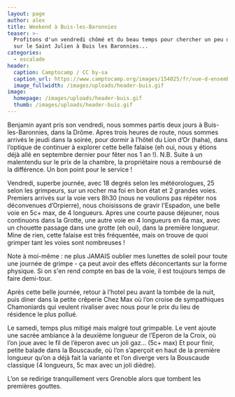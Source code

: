 ```yaml
---
layout: page
author: alex
title: Weekend à Buis-les-Baronnies
teaser: >-
  Profitons d'un vendredi chômé et du beau temps pour chercher un peu de chaleur
  sur le Saint Julien à Buis les Baronnies...
categories:
  - escalade
header:
  caption: Camptocamp / CC by-sa
  caption_url: https://www.camptocamp.org/images/154025/fr/vue-d-ensemble-rocher-st-julien-sud
  image_fullwidth: /images/uploads/header-buis.gif
image:
  homepage: /images/uploads/header-buis.gif
  thumb: /images/uploads/header-buis.gif
---
```

Benjamin ayant pris son vendredi, nous sommes partis deux jours à Buis-les-Baronnies, dans la Drôme. Apres trois heures de route, nous sommes arrivés le jeudi dans la soirée, pour dormir à l’hôtel du Lion d’Or (haha), dans l’optique de continuer à explorer cette belle falaise (eh oui, nous y étions déjà allé en septembre dernier pour fêter nos 1 an !). N.B. Suite à un malentendu sur le prix de la chambre, la propriétaire nous a remboursé de la différence. Un bon point pour le service !

Vendredi, superbe journée, avec 18 degrés selon les météorologues, 25 selon les grimpeurs, sur un rocher ma foi en bon état et 2 grandes voies. Premiers arrivés sur la voie vers 8h30 (nous ne voulions pas répéter nos déconvenues d’Orpierre), nous choisissons de gravir l'Espadon, une belle voie en 5c+ max, de 4 longueurs. Apres une courte pause déjeuner, nous continuons dans la Grotte, une autre voie en 4 longueurs en 6a max, avec un chouette passage dans une grotte (eh oui), dans la première longueur. Mine de rien, cette falaise est très fréquentée, mais on trouve de quoi grimper tant les voies sont nombreuses !

Note à moi-même : ne plus JAMAIS oublier mes lunettes de soleil pour toute une journée de grimpe - ça peut avoir des effets déconcertants sur la forme physique. Si on s'en rend compte en bas de la voie, il est toujours temps de faire demi-tour. 

Après cette belle journée, retour à l’hotel peu avant la tombée de la nuit, puis diner dans la petite crêperie Chez Max où l’on croise de sympathiques Chamoniards qui veulent rivaliser avec nous pour le prix du lieu de résidence le plus pollué.

Le samedi, temps plus mitigé mais malgré tout grimpable. Le vent ajoute une sacrée ambiance à la deuxième longueur de l’Eperon de la Croix, où l’on joue avec le fil de l’éperon avec un joli gaz… (5c+ max) Et pour finir, petite balade dans la Bouscaude, où l’on s’aperçoit en haut de la première longueur qu’on a déjà fait la variante et l’on diverge vers la Bouscaude classique (4 longueurs, 5c max avec un joli dièdre).

L’on se redirige tranquillement vers Grenoble alors que tombent les premières gouttes.
